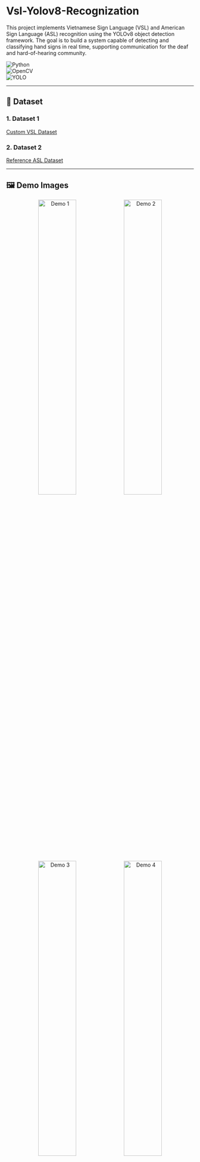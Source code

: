 # Vsl-Yolov8-Recognization
This project implements Vietnamese Sign Language (VSL) and American Sign Language (ASL) recognition using the YOLOv8 object detection framework. The goal is to build a system capable of detecting and classifying hand signs in real time, supporting communication for the deaf and hard-of-hearing community.


![Python](https://img.shields.io/badge/Python-3.10-blue?logo=python)  
![OpenCV](https://img.shields.io/badge/OpenCV-4.8.0-green?logo=opencv)  
![YOLO](https://img.shields.io/badge/YOLO-Object%20Detection-red?logo=yolo)

---

## 📂 Dataset  

### 1. Dataset 1  
[Custom VSL Dataset]([https://www.kaggle.com/](https://www.kaggle.com/datasets/ludwigvinberg/vsl-yolo-recognization-dataset-v2))  

### 2. Dataset 2  
[Reference ASL Dataset]([https://www.kaggle.com/](https://www.kaggle.com/datasets/waseemnagahhenes/sign-language-dataset-wlasl-videos))  

---

## 🖼️ Demo Images  

<p align="center">
  <img src="https://github.com/user-attachments/assets/e5566624-a4f3-428c-ad09-de6b863357da" alt="Demo 1" width="45%"/>
  <img src="https://github.com/user-attachments/assets/1cdba37b-2a19-4376-a531-15f5d4eb87b8" alt="Demo 2" width="45%"/>
</p>

<p align="center">
  <img src="https://github.com/user-attachments/assets/1cdba37b-2a19-4376-a531-15f5d4eb87b8" alt="Demo 3" width="45%"/>
  <img src="https://github.com/user-attachments/assets/18dce2d3-ff90-4349-a35d-d225afa05fdd" alt="Demo 4" width="45%"/>
</p>



---

## 👨‍💻 Author  
**Nguyễn Thành Vinh**  

---

## 📬 Contact  
- 📧 Email: vinhntdata0906l@gmail.com  
- 🌐 GitHub: [My Github](https://github.com/vinhthanh0906)  
- 🔗 LinkedIn: [My Linkedin](www.linkedin.com/in/contactvinhthanhnguyen)  

---
